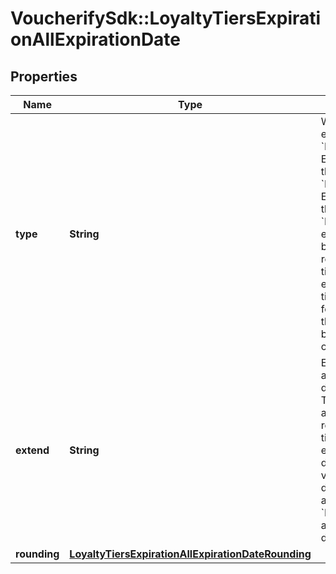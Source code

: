 # VoucherifySdk::LoyaltyTiersExpirationAllExpirationDate

## Properties

| Name | Type | Description | Notes |
| ---- | ---- | ----------- | ----- |
| **type** | **String** | What triggers the tier to expire for a customer.     &#x60;END_OF_PERIOD&#x60;: Expire tier at the end of the period.     &#x60;END_OF_NEXT_PERIOD&#x60;:  Expire tier at the end of the next period.   &#x60;BALANCE_DROP&#x60;: Tier expires when the points balance drops below the required range of the tier.   &#x60;CUSTOM&#x60;: Tier expires after a certain time period passes following the instance the points balance drops below the required range of the tier. | [optional] |
| **extend** | **String** | Extend the expiration by adding extra months or days in ISO 8601 format. The tier will remain active even though it reaches its expiration time period. For example, a tier with a duration of &#x60;P3M&#x60; will be valid for an additional duration of 3 months and a tier with a duration of &#x60;P1D&#x60; will be valid for an additional duration of 1 day. | [optional] |
| **rounding** | [**LoyaltyTiersExpirationAllExpirationDateRounding**](LoyaltyTiersExpirationAllExpirationDateRounding.md) |  | [optional] |

